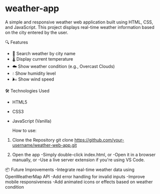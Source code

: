 # weather-app
A simple and responsive weather web application built using HTML, CSS, and JavaScript. This project displays real-time weather information based on the city entered by the user.

🔍 Features
- 🔎 Search weather by city name  
- 🌡️ Display current temperature  
- ☁️ Show weather condition (e.g., Overcast Clouds)  
- 💧 Show humidity level  
- 🌬️ Show wind speed

🛠️ Technologies Used
- HTML5  
- CSS3  
- JavaScript (Vanilla)

  How to use:
1. Clone the Repository
   git clone https://github.com/your-username/weather-web-app.git

2. Open the app
-Simply double-click index.html, or
-Open it in a browser manually, or
-Use a live server extension if you're using VS Code.

📦 Future Improvements
-Integrate real-time weather data using OpenWeatherMap API
-Add error handling for invalid inputs
-Improve mobile responsiveness
-Add animated icons or effects based on weather condition




